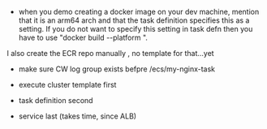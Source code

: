 - when you demo creating a docker image on your dev machine, mention that
it is an arm64 arch and that the task definition specifies this as a setting.
If you do not want to specify this setting in task defn then you have to use "docker build --platform ".

I also create the ECR repo manually , no template for that...yet


- make sure CW log group exists befpre /ecs/my-nginx-task

- execute cluster template first
- task definition second
- service last (takes time, since ALB)
